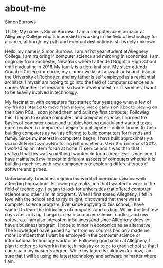 # about-me
Simon Burrows

TL;DR: My name is Simon Burrows. I am a computer science major at Allegheny College who is interested in working in the field of technology for a career, although my path and eventual destination is still widely unknown.

Hello, my name is Simon Burrows. I am a first year student at Allegheny College. I am majoring in computer science and minoring in economics. I am originally from Rochester, New York where I attended Brighton High School until graduating in 2016. My family is a tight-knit one. My sister attends Goucher College for dance, my mother works as a psychiatrist and dean at the University of Rochester, and my father is self employed as a residential architect. I myself am hoping to go into the field of computer science as a career. Whether it is research, software development, or IT services, I want to be heavily involved in technology.

My fascination with computers first started four years ago when a few of my friends started to move from playing video games on Xbox to playing on their own PCs. I soon joined them and built my first computer. Following this, I began to explore computers and computer science. I learned the basics of computer usage and troubleshooting quickly and wanted to get more involved in computers. I began to participate in online forums for help building computers as well as offering to build computers for friends and family. Since my interest in computers began, I have built approximately a dozen different computers for myself and others. Over the summer of 2015, I worked as an intern for an at home IT service and it was then that I realized that this was something I wanted do for a career. Ever since then, I have maintained my interest in different aspects of computers whether it is building machines with new components or exploring different types of software and games.

Unfortunately, I could not explore the world of computer science while attending high school. Following my realization that I wanted to work in the field of technology, I began to look for universities that offered computer science and other similar programs. When I first toured Allegheny, I fell in love with the school and, to my delight, discovered that there was a computer science program. Ever since applying to this school, I have wanted to learn the intricacies of computers and coding. Within the first few days after arriving, I began to learn computer science, coding, and new softwares. I am also interested in business and since Allegheny does not have a business program, I hope to minor in economics as an alternative. The knowledge I have gained so far from my courses has only made me more confident that I want be employed in the computer science or informational technology workforce. Following graduation at Allegheny, I plan to either go to work in the tech industry or to go to grad school so that I can obtain my master's degree. While my future is unknown for now, I am sure that I will be using the latest technology and software no matter where I am.
